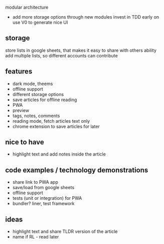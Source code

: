 

modular architecture 
- add more storage options through new modules
invest in TDD early on 
use V0 to generate nice UI 

## storage 
store lists in google sheets, that makes it easy to share with others 
ability add multiple lists, so different accounts can contribute  
 

## features 

- dark mode, theems
- offline support 
- different storage options
- save articles for offline reading
- PWA 
- preview
- tags, notes, comments 
- reading mode, fetch articles text only
- chrome extension to save articles for later


## nice to have
- highlight text and add notes inside the article


## code examples / technology demonstrations

- share link to PWA app 
- save/load from google sheets 
- offline support 
- tests (unit or integration) for PWA
- bundler? liner, test framework 


## ideas 
- highlight text and share TLDR version of the article 
- name if RL - read later 